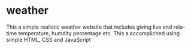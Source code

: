 # weather
This a simple realistic weather website that includes giving live and rela-time temperature, humdity percentage etc.
This a accompliched using simple HTML, CSS and JavaScript
